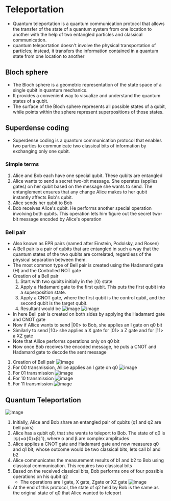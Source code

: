 # Teleportation
* Quantum teleportation is a quantum communication protocol that allows the transfer of the state of a quantum system from one location to another with the help of two entangled particles and classical communication.
* quantum teleportation doesn't involve the physical transportation of particles; instead, it transfers the information contained in a quantum state from one location to another

## Bloch sphere
* The Bloch sphere is a geometric representation of the state space of a single qubit in quantum mechanics.
* It provides a convenient way to visualize and understand the quantum states of a qubit.
* The surface of the Bloch sphere represents all possible states of a qubit, while points within the sphere represent superpositions of those states.

## Superdense coding
* Superdense coding is a quantum communication protocol that enables two parties to communicate two classical bits of information by exchanging only one qubit.

### Simple terms
1. Alice and Bob each have one special qubit. These qubits are entangled
2. Alice wants to send a secret two-bit message. She operates (applies gates) on her qubit based on the message she wants to send. The entanglement ensures that any change Alice makes to her qubit instantly affects Bob's qubit.
3. Alice sends her qubit to Bob
4. Bob receives Alice's qubit. He performs another special operation involving both qubits. This operation lets him figure out the secret two-bit message encoded by Alice's operation

### Bell pair
* Also known as EPR pairs (named after Einstein, Podolsky, and Rosen)
* A Bell pair is a pair of qubits that are entangled in such a way that the quantum states of the two qubits are correlated, regardless of the physical separation between them.
* The most common type of Bell pair is created using the Hadamard gate (H) and the Controlled NOT gate
* Creation of a Bell pair
    1. Start with two qubits initially in the ∣0⟩ state
    2. Apply a Hadamard gate to the first qubit. This puts the first qubit into a superposition state.
    3. Apply a CNOT gate, where the first qubit is the control qubit, and the second qubit is the target qubit.
    4.  Resultant would be
![image](https://github.com/ani171/quantum_computing/assets/97838595/3d1c2d23-0d2b-44f2-acf0-e8d1e0de710e)
![image](https://github.com/ani171/quantum_computing/assets/97838595/891385d6-7735-431d-be28-a022a654af2e)
* In here Bell pair is created on both sides by applying the Hadamard gate and CNOT gate
* Now if Allice wants to send |00> to Bob, she applies an I gate on q0 bit
* Similarly to send |10> she applies a X gate for |01> a Z gate and for |11> a XZ gate
* Note that Allice performs operations only on q0 bit
* Now once Bob receives the encoded message, he puts a CNOT and Hadamard gate to decode the sent message
1. Creation of Bell pair
![image](https://github.com/ani171/quantum_computing/assets/97838595/a20d8f3d-d7e5-4250-b15d-d17fc17f98cd)
2. For 00 transmission, Allice applies an I gate on q0
![image](https://github.com/ani171/quantum_computing/assets/97838595/36ed9f85-275e-4948-b4fd-8c5d1f52aac5)
3. For 01 transmission
![image](https://github.com/ani171/quantum_computing/assets/97838595/b65feb14-61ed-4244-89a3-486607294161)
4. For 10 transmission
![image](https://github.com/ani171/quantum_computing/assets/97838595/6199b1f7-89b7-427a-821b-6b7acba39b0a)
5. For 11 transmission
![image](https://github.com/ani171/quantum_computing/assets/97838595/917bc167-86fa-49b7-9295-145674e4e16c)

## Quantum Teleportation

![image](https://github.com/ani171/quantum_computing/assets/97838595/fddbf47b-0d51-4fc3-a773-b2a4d218b6c9)

1. Initially, Alice and Bob share an entangled pair of qubits (q1 and q2 are bell pairs)
2. Alice has a qubit q0, that she wants to teleport to Bob. The state of q0 is  ∣ψ⟩=α∣0⟩+β∣1⟩, where α and β are complex amplitudes
3. Alice applies a CNOT gate and Hadamard gate and now measures q0 and q1 bit, whose outcome would be two classical bits, lets call b1 and b2
5. Alice communicates the measurement results of b1 and b2 to Bob using classical communication. This requires two classical bits
6. Based on the received classical bits, Bob performs one of four possible operations on his qubit q2
    * The operations are I gate, X gate, Zgate or XZ gate
    ![image](https://github.com/ani171/quantum_computing/assets/97838595/af1bb4a3-f35c-4247-a249-cb985bad54ea)
7. At the end of this protocol, the state of q2 held by Bob is the same as the original state of q0 that Alice wanted to teleport
